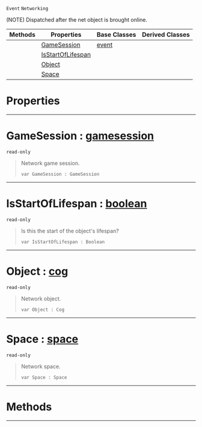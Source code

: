  `Event` `Networking`



(NOTE) Dispatched after the net object is brought online.

|Methods|Properties|Base Classes|Derived Classes|
|---|---|---|---|
| |[ GameSession](https://github.com/ZilchEngine/ZilchDocs/blob/master/code_reference/class_reference/netobjectonline.markdown#gamesession-zilch-engine)|[event](https://github.com/ZilchEngine/ZilchDocs/blob/master/code_reference/class_reference/event.markdown)| |
| |[ IsStartOfLifespan](https://github.com/ZilchEngine/ZilchDocs/blob/master/code_reference/class_reference/netobjectonline.markdown#isstartoflifespan-zilch-e)| | |
| |[ Object](https://github.com/ZilchEngine/ZilchDocs/blob/master/code_reference/class_reference/netobjectonline.markdown#object-zilch-engine-docum)| | |
| |[ Space](https://github.com/ZilchEngine/ZilchDocs/blob/master/code_reference/class_reference/netobjectonline.markdown#space-zilch-engine-docume)| | |


 #  Properties


---  
 #  GameSession : [gamesession](https://github.com/ZilchEngine/ZilchDocs/blob/master/code_reference/class_reference/gamesession.markdown)

 `read-only`

> Network game session.
> ``` lang=cpp, name=Nada
> var GameSession : GameSession


---  
 #  IsStartOfLifespan : [boolean](https://github.com/ZilchEngine/ZilchDocs/blob/master/code_reference/nada_base_types/boolean.markdown)

 `read-only`

> Is this the start of the object's lifespan?
> ``` lang=cpp, name=Nada
> var IsStartOfLifespan : Boolean


---  
 #  Object : [cog](https://github.com/ZilchEngine/ZilchDocs/blob/master/code_reference/class_reference/cog.markdown)

 `read-only`

> Network object.
> ``` lang=cpp, name=Nada
> var Object : Cog


---  
 #  Space : [space](https://github.com/ZilchEngine/ZilchDocs/blob/master/code_reference/class_reference/space.markdown)

 `read-only`

> Network space.
> ``` lang=cpp, name=Nada
> var Space : Space


---  
 #  Methods


---  
 

 
